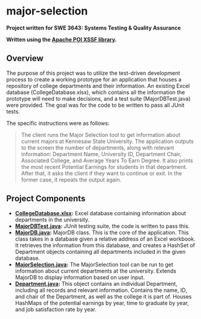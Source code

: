 # major-selection
**Project written for SWE 3643: Systems Testing & Quality Assurance**

**Written using the [Apache POI XSSF library](https://poi.apache.org/apidocs/dev/org/apache/poi/xssf/usermodel/XSSFWorkbook.html).**

## Overview 
The purpose of this project was to utilize the test-driven development process to create a working prototype for an application that houses a repository of college departments and their information. An existing Excel database (CollegeDatabase.xlsx), which contains all the information the prototype will need to make decisions, and a test suite (MajorDBTest.java) were provided. The goal was for the code to be written to pass all JUnit tests.

The specific instructions were as follows: <blockquote>The client runs the Major Selection tool to get information about current majors at Kennesaw State University. The application outputs to the screen the number of departments, along with relevant information: Department Name, University ID, Department Chair, Associated College, and Average Years To Earn Degree. It also prints the most recent Potential Earnings for students in that department. After that, it asks the client if they want to continue or exit. In the former case, it repeats the output again.</blockquote>

## Project Components
+ **[CollegeDatabase.xlsx](DB/CollegeDatabase.xlsx):** Excel database containing information about departments in the university.
+ **[MajorDBTest.java](MajorDBTest.java):** JUnit testing suite, the code is written to pass this.
+ **[MajorDB.java](MajorDB.java):** MajorDB class. This is the core of the application. This class takes in a database given a relative address of an Excel workbook. It retrieves the information from this database, and creates a HashSet of Department objects containing all departments included in the given database.
+ **[MajorSelection.java](MajorSelection.java):** The MajorSelection tool can be run to get information about current departments at the university. Extends MajorDB to display information based on user input.
+ **[Department.java](Department.java):** This object contains an individual Department, including all records and relevant information. Contains the name, ID, and chair of the Department, as well as the college it is part of. Houses HashMaps of the potential earnings by year, time to graduate by year, and job satisfaction rate by year.
